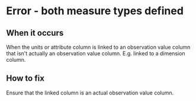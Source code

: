# Error - both measure types defined

## When it occurs

When the units or attribute column is linked to an observation value column that isn't actually an observation value column. E.g. linked to a dimension column.

## How to fix


Ensure that the linked column is an actual observation value column.


<!-- TODO: Link to somewhere which helps the user define measures. -->